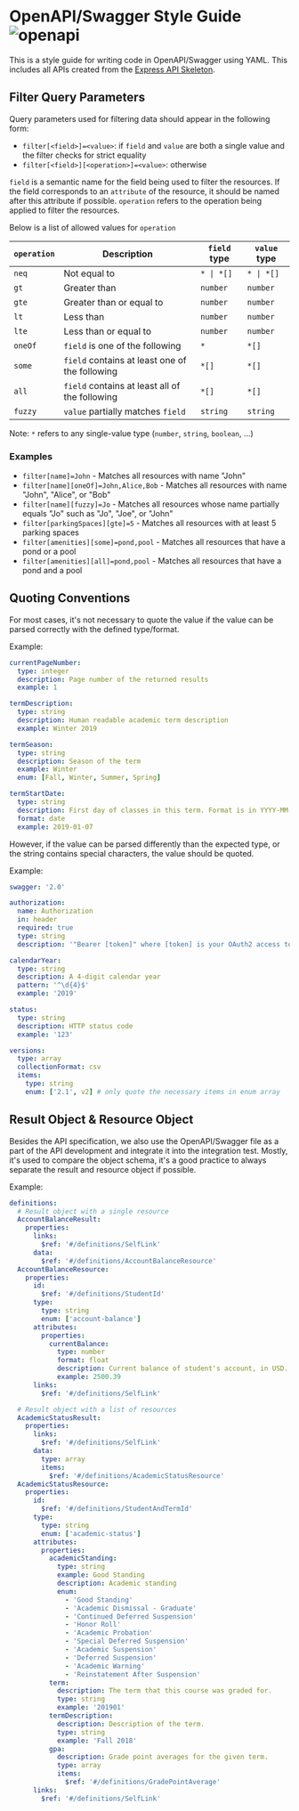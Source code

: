 # OpenAPI/Swagger Style Guide ![openapi](https://img.shields.io/badge/openapi-2.0-green.svg)

This is a style guide for writing code in OpenAPI/Swagger using YAML. This includes all APIs created from the
[Express API Skeleton](https://github.com/osu-mist/express-api-skeleton).

## Filter Query Parameters

Query parameters used for filtering data should appear in the following form:
* `filter[<field>]=<value>`: if `field` and `value` are both a single value and the filter checks for
  strict equality
* `filter[<field>][<operation>]=<value>`: otherwise

`field` is a semantic name for the field being used to filter the resources. If the field
corresponds to an `attribute` of the resource, it should be named after this attribute if possible.
`operation` refers to the operation being applied to filter the resources.

Below is a list of allowed values for `operation`

| `operation` | Description                                    | `field` type | `value` type |
|-------------|------------------------------------------------|--------------|--------------|
| `neq`       | Not equal to                                   | `* \| *[]`   | `* \| *[]`   |
| `gt`        | Greater than                                   | `number`     | `number`     |
| `gte`       | Greater than or equal to                       | `number`     | `number`     |
| `lt`        | Less than                                      | `number`     | `number`     |
| `lte`       | Less than or equal to                          | `number`     | `number`     |
| `oneOf`     | `field` is one of the following                | `*`          | `*[]`        |
| `some`      | `field` contains at least one of the following | `*[]`        | `*[]`        |
| `all`       | `field` contains at least all of the following | `*[]`        | `*[]`        |
| `fuzzy`     | `value` partially matches `field`              | `string`     | `string`     |

Note: `*` refers to any single-value type (`number`, `string`, `boolean`, ...)

### Examples

* `filter[name]=John` - Matches all resources with name "John"
* `filter[name][oneOf]=John,Alice,Bob` - Matches all resources with name "John", "Alice", or "Bob"
* `filter[name][fuzzy]=Jo` - Matches all resources whose name partially equals "Jo" such as "Jo",
  "Joe", or "John"
* `filter[parkingSpaces][gte]=5` - Matches all resources with at least 5 parking spaces
* `filter[amenities][some]=pond,pool` - Matches all resources that have a pond or a pool
* `filter[amenities][all]=pond,pool` - Matches all resources that have a pond and a pool

## Quoting Conventions

For most cases, it's not necessary to quote the value if the value can be parsed correctly with the defined type/format.

Example:

```yaml
currentPageNumber:
  type: integer
  description: Page number of the returned results
  example: 1

termDescription:
  type: string
  description: Human readable academic term description
  example: Winter 2019

termSeason:
  type: string
  description: Season of the term
  example: Winter
  enum: [Fall, Winter, Summer, Spring]

termStartDate:
  type: string
  description: First day of classes in this term. Format is in YYYY-MM-DD
  format: date
  example: 2019-01-07
```

However, if the value can be parsed differently than the expected type, or the string contains special characters, the value should be quoted.

Example:

```yaml
swagger: '2.0'

authorization:
  name: Authorization
  in: header
  required: true
  type: string
  description: '"Bearer [token]" where [token] is your OAuth2 access token'

calendarYear:
  type: string
  description: A 4-digit calendar year
  pattern: '^\d{4}$'
  example: '2019'

status:
  type: string
  description: HTTP status code
  example: '123'

versions:
  type: array
  collectionFormat: csv
  items:
    type: string
    enum: ['2.1', v2] # only quote the necessary items in enum array
```

## Result Object & Resource Object

Besides the API specification, we also use the OpenAPI/Swagger file as a part of the API development and integrate it into the integration test. Mostly, it's used to compare the object schema, it's a good practice to always separate the result and resource object if possible.

Example:

```yaml
definitions:
  # Result object with a single resource
  AccountBalanceResult:
    properties:
      links:
        $ref: '#/definitions/SelfLink'
      data:
        $ref: '#/definitions/AccountBalanceResource'
  AccountBalanceResource:
    properties:
      id:
        $ref: '#/definitions/StudentId'
      type:
        type: string
        enum: ['account-balance']
      attributes:
        properties:
          currentBalance:
            type: number
            format: float
            description: Current balance of student's account, in USD.
            example: 2500.39
      links:
        $ref: '#/definitions/SelfLink'

  # Result object with a list of resources
  AcademicStatusResult:
    properties:
      links:
        $ref: '#/definitions/SelfLink'
      data:
        type: array
        items:
          $ref: '#/definitions/AcademicStatusResource'
  AcademicStatusResource:
    properties:
      id:
        $ref: '#/definitions/StudentAndTermId'
      type:
        type: string
        enum: ['academic-status']
      attributes:
        properties:
          academicStanding:
            type: string
            example: Good Standing
            description: Academic standing
            enum:
              - 'Good Standing'
              - 'Academic Dismissal - Graduate'
              - 'Continued Deferred Suspension'
              - 'Honor Roll'
              - 'Academic Probation'
              - 'Special Deferred Suspension'
              - 'Academic Suspension'
              - 'Deferred Suspension'
              - 'Academic Warning'
              - 'Reinstatement After Suspension'
          term:
            description: The term that this course was graded for.
            type: string
            example: '201901'
          termDescription:
            description: Description of the term.
            type: string
            example: 'Fall 2018'
          gpa:
            description: Grade point averages for the given term.
            type: array
            items:
              $ref: '#/definitions/GradePointAverage'
      links:
        $ref: '#/definitions/SelfLink'
```

